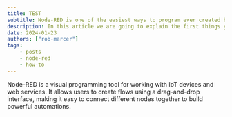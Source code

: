 ```yaml
---
title: TEST
subtitle: Node-RED is one of the easiest ways to program ever created but everyone needs a little help
description: In this article we are going to explain the first things you need to know to get started with Node-RED.
date: 2024-01-23
authors: ["rob-marcer"]
tags:
    - posts
    - node-red
    - how-to
---
```



Node-RED is a visual programming tool for working with IoT devices and web services. It allows users to create flows using a drag-and-drop interface, making it easy to connect different nodes together to build powerful automations.
<!--more-->
